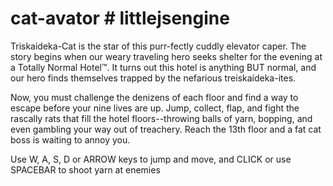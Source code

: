 # cat-avator # littlejsengine

Triskaideka-Cat is the star of this purr-fectly cuddly elevator caper.  The story begins when our weary traveling hero seeks shelter for the evening at a Totally Normal Hotel:tm:. It turns out this hotel is anything BUT normal, and our hero finds themselves trapped by the nefarious treiskaídeka-ites.

Now, you must challenge the denizens of each floor and find a way to escape before your nine lives are up.  Jump, collect, flap, and fight the rascally rats that fill the hotel floors--throwing balls of yarn, bopping, and even gambling your way out of treachery.  Reach the 13th floor and a fat cat boss is waiting to annoy you.

Use W, A, S, D or ARROW keys to jump and move, and CLICK or use SPACEBAR to shoot yarn at enemies
